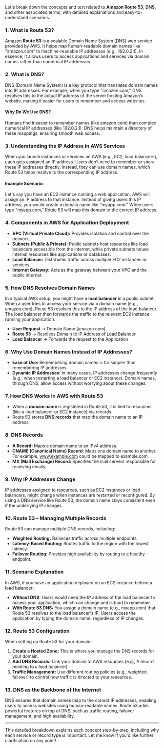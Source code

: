 Let's break down the concepts and text related to **Amazon Route 53**, **DNS**, and other associated terms, with detailed explanations and easy-to-understand scenarios.

### 1. **What is Route 53?**
Amazon **Route 53** is a scalable Domain Name System (DNS) web service provided by AWS. It helps map human-readable domain names like "amazon.com" to machine-readable IP addresses (e.g., 192.0.2.1). In essence, it allows users to access applications and services via domain names rather than numerical IP addresses.

### 2. **What is DNS?**
DNS (Domain Name System) is a key protocol that translates domain names into IP addresses. For example, when you type "amazon.com," DNS resolves this to the actual IP address of the server hosting Amazon’s website, making it easier for users to remember and access websites.

#### Why Do We Use DNS?
Humans find it easier to remember names (like amazon.com) than complex numerical IP addresses (like 192.0.2.1). DNS helps maintain a directory of these mappings, ensuring smooth web access.

### 3. **Understanding the IP Address in AWS Services**
When you launch instances or services on AWS (e.g., EC2, load balancers), each gets assigned an IP address. Users don’t need to remember or share these IP addresses directly. Instead, they can use domain names, which Route 53 helps resolve to the corresponding IP address.

#### Example Scenario:
Let's say you have an EC2 instance running a web application. AWS will assign an IP address to that instance. Instead of giving users this IP address, you would create a domain name like "myapp.com." When users type "myapp.com," Route 53 will map this domain to the correct IP address.

### 4. **Components in AWS for Application Deployment**
   - **VPC (Virtual Private Cloud):** Provides isolation and control over the network.
   - **Subnets (Public & Private):** Public subnets host resources like load balancers accessible from the internet, while private subnets house internal resources like applications or databases.
   - **Load Balancer:** Distributes traffic across multiple EC2 instances or services.
   - **Internet Gateway:** Acts as the gateway between your VPC and the public internet.

### 5. **How DNS Resolves Domain Names**
In a typical AWS setup, you might have a **load balancer** in a public subnet. When a user tries to access your service via a domain name (e.g., amazon.com), Route 53 resolves this to the IP address of the load balancer. The load balancer then forwards the traffic to the relevant EC2 instance running your application.

   - **User Request** → Domain Name (amazon.com)
   - **Route 53** → Resolves Domain to IP Address of Load Balancer
   - **Load Balancer** → Forwards the request to the Application

### 6. **Why Use Domain Names Instead of IP Addresses?**
   - **Ease of Use:** Remembering domain names is far simpler than remembering IP addresses.
   - **Dynamic IP Addresses:** In many cases, IP addresses change frequently (e.g., when restarting a load balancer or EC2 instance). Domain names, through DNS, allow access without worrying about these changes.

### 7. **How DNS Works in AWS with Route 53**
   - When a **domain name** is registered in Route 53, it is tied to resources (like a load balancer or EC2 instance) via records.
   - Route 53 stores **DNS records** that map the domain name to an IP address.

### 8. **DNS Records**
   - **A Record:** Maps a domain name to an IPv4 address.
   - **CNAME (Canonical Name) Record:** Maps one domain name to another. For example, www.example.com could be mapped to example.com.
   - **MX (Mail Exchange) Record:** Specifies the mail servers responsible for receiving emails.

### 9. **Why IP Addresses Change**
IP addresses assigned to resources, such as EC2 instances or load balancers, might change when instances are restarted or reconfigured. By using a DNS service like Route 53, the domain name stays consistent even if the underlying IP changes.

### 10. **Route 53 – Managing Multiple Records**
Route 53 can manage multiple DNS records, including:
   - **Weighted Routing:** Balances traffic across multiple endpoints.
   - **Latency-Based Routing:** Routes traffic to the region with the lowest latency.
   - **Failover Routing:** Provides high availability by routing to a healthy endpoint.

### 11. **Scenario Explanation**
In AWS, if you have an application deployed on an EC2 instance behind a load balancer:
   - **Without DNS:** Users would need the IP address of the load balancer to access your application, which can change and is hard to remember.
   - **With Route 53 DNS:** You assign a domain name (e.g., myapp.com) that Route 53 resolves to the load balancer's IP. Users access the application by typing the domain name, regardless of IP changes.

### 12. **Route 53 Configuration**
When setting up Route 53 for your domain:
   1. **Create a Hosted Zone:** This is where you manage the DNS records for your domain.
   2. **Add DNS Records:** Link your domain to AWS resources (e.g., A record pointing to a load balancer).
   3. **Traffic Management:** Use different routing policies (e.g., weighted, failover) to control how traffic is directed to your resources.

### 13. **DNS as the Backbone of the Internet**
DNS ensures that domain names map to the correct IP addresses, enabling users to access websites using human-readable names. Route 53 adds powerful features on top of DNS, such as traffic routing, failover management, and high availability.

---

This detailed breakdown explains each concept step-by-step, including why each service or record type is important. Let me know if you'd like further clarification on any point!